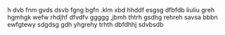 h
dvb
fnm
gvds
dsvb
fgng
bgfn
.klm
xbd
hhddf
esgsg
dfbfdb
liuliu
greh
hgmhgk
wefw
rhdjhf
dfvdfv
ggggg
,jbmh
thtrh
gsdhg
rehreh
savsa
bbbn
ewfgtewy
sdgdsg
gdh
yhgrehy
trhth
dbfdhhj
sdvbsdb
